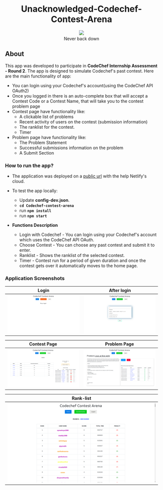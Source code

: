 <h1 align="center">Unacknowledged-Codechef-Contest-Arena</h1>
<p align="center">
  <img src="https://img.icons8.com/ios-filled/100/000000/circled-c.png"/><br/>
   Never back down
</p>

## About
This app was developed to participate in **CodeChef Internship Assessment - Round 2**. The app is designed to simulate Codechef's past contest. Here are the main functionality of app:
- You can login using your Codechef's account(using the CodeChef API OAuth2)
- Once you logged in there is an auto-complete box that will accept a Contest Code or a Contest Name, that will take you to the contest problem page
- Contest page have functionality like:
  - A clickable list of problems
  - Recent activity of users on the contest (submission information)
  - The ranklist for the contest.
  - Timer
- Problem page have functionality like:
  - The Problem Statement
  - Successful submissions information on the problem
  - A Submit Section
 
### How to run the app?
- The application was deployed on a [public url](https://modest-carson-21aa1e.netlify.com/) with the help Netlify's cloud.
- To test the app locally:
  - Update **config-dev.json**.
  - **`cd Codechef-contest-arena`**
  - run **`npm install`**
  - run **`npm start`**

- **Functions Description**
  - Login with Codechef - You can login using your Codechef's account which uses the CodeChef API OAuth.
  - Choose Contest - You can choose any past contest and submit it to enter.
  - Ranklist - Shows the ranklist of the selected contest.
  - Timer - Contest run for a period of given duration and once the contest gets over it automatically moves to the home page.
  
### Application Screenshots

Login        |  After login
:-------------------------:|:-------------------------:
![left](./img/login.png) | ![right](./img/after_login.png)

Contest Page        |   Problem Page
:-------------------------:|:-------------------------:
![left](./img/contest.png) | ![right](./img/problem.png)

Rank-list             | 
:-------------------------:|
![left](./img/ranklist.png) | 

